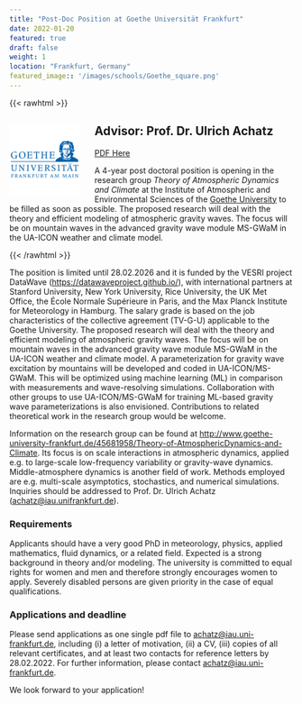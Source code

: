 ```yaml
---
title: "Post-Doc Position at Goethe Universität Frankfurt"
date: 2022-01-20
featured: true
draft: false
weight: 1
location: "Frankfurt, Germany"
featured_image:: '/images/schools/Goethe_square.png'
---
```

{{< rawhtml >}}
<div>
<img src="/Jobs/images/Goethe_square.png" alt="tesr" style="float:left;width:25%;height:25%;padding:0 25px 0 0;">
<h2> Advisor: Prof. Dr. Ulrich Achatz </h2>       
<!--  -->
<a href="/pdfs/postdoc_Ulrich.pdf">PDF Here</a>

<p> A 4-year post doctoral position is opening in the research group <i>Theory of Atmospheric Dynamics and Climate</i> at the Institute of Atmospheric and Environmental Sciences of the <a href="https://frankfurt.de/english/about-frankfurt">Goethe University</a> to be filled as soon as possible. The proposed research will deal with the theory and efficient modeling of atmospheric gravity waves. The focus will be on mountain waves in the advanced gravity wave module MS-GWaM in the UA-ICON weather and climate model.
</p>
</div>
{{< /rawhtml >}}
<!--more-->

The position is limited until 28.02.2026 and it is funded by the VESRI project DataWave (https://datawaveproject.github.io/), with international partners at Stanford University, New York University, Rice University, the UK Met Office, the École Normale Supérieure in Paris, and the Max Planck Institute for Meteorology in Hamburg. The salary grade is based on the job characteristics
of the collective agreement (TV-G-U) applicable to the Goethe University. The proposed research will deal with the theory and efficient modeling of atmospheric gravity waves. The focus will be on mountain waves in the advanced gravity wave module MS-GWaM in the UA-ICON weather and climate model. A parameterization for gravity wave excitation by mountains will be developed and coded in UA-ICON/MS-GWaM. This will be optimized using machine learning (ML) in comparison with measurements and wave-resolving simulations. Collaboration with other groups to use UA-ICON/MS-GWaM for training ML-based gravity wave parameterizations is also envisioned. Contributions to related theoretical work in the research group would be welcome. 

Information on the research group can be found at http://www.goethe-university-frankfurt.de/45681958/Theory-of-AtmosphericDynamics-and-Climate. Its focus is on scale interactions in atmospheric dynamics, applied e.g. to large-scale low-frequency variability or gravity-wave dynamics. Middle-atmosphere dynamics is another field of work. Methods employed are e.g. multi-scale asymptotics, stochastics, and numerical simulations. Inquiries should be addressed to Prof. Dr. Ulrich Achatz (achatz@iau.unifrankfurt.de).

### Requirements

Applicants should have a very good PhD in meteorology, physics, applied mathematics, fluid dynamics, or a related field. Expected is a strong background in theory and/or modeling. The university is committed to equal rights for women and men and therefore strongly encourages women to apply. Severely disabled persons are given priority in the case of equal qualifications. 

### Applications and deadline

Please send applications as one single pdf file to achatz@iau.uni-frankfurt.de, including (i) a letter of motivation, (ii) a CV, (iii) copies of all relevant certificates, and at least two contacts for reference letters by 28.02.2022. For further information, please contact achatz@iau.uni-frankfurt.de.

We look forward to your application!
